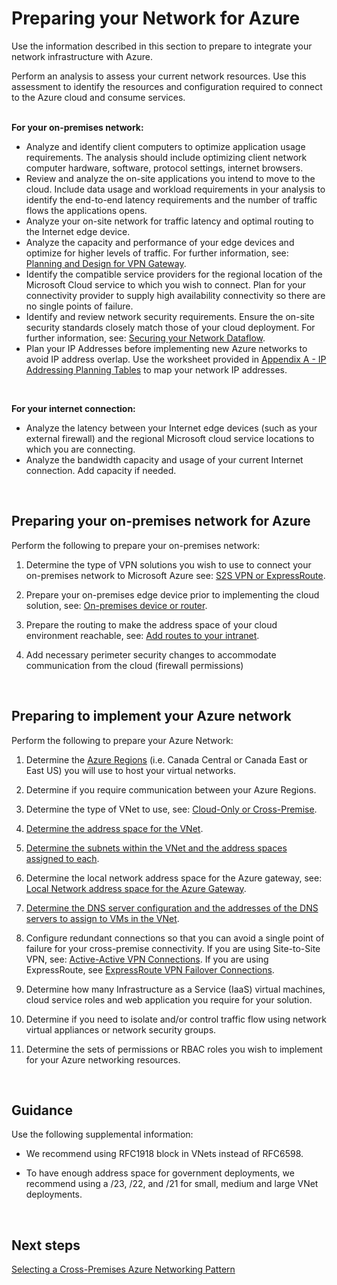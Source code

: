 # Preparing your Network for Azure

Use the information described in this section to prepare to integrate your network infrastructure with Azure.  

Perform an analysis to assess your current network resources. Use this assessment to identify the resources and configuration required to connect to the Azure cloud and consume services.
<br />
<br />

**For your on-premises network:**
- Analyze and identify client computers to optimize application usage requirements. The analysis should include optimizing client network computer hardware, software, protocol settings, internet browsers.
- Review and analyze the on-site applications you intend to move to the cloud. Include data usage and workload requirements in your analysis to identify the end-to-end latency requirements and the number of traffic flows the applications opens. 
- Analyze your on-site network for traffic latency and optimal routing to the Internet edge device.
- Analyze the capacity and performance of your edge devices and optimize for higher levels of traffic. For further information, see: [Planning and Design for VPN Gateway](https://docs.microsoft.com/en-us/azure/vpn-gateway/vpn-gateway-plan-design).
- Identify the compatible service providers for the regional location of the Microsoft Cloud service to which you wish to connect. Plan for your connectivity provider to supply high availability connectivity so there are no single points of failure. 
- Identify and review network security requirements. Ensure the on-site security standards closely match those of your cloud deployment. For further information, see: [Securing your Network Dataflow](https://github.com/nmcgregor/Azure-Networking/blob/master/4.0-Securing-your-Network-Dataflow.md).
- Plan your IP Addresses before implementing new Azure networks to avoid IP address overlap. Use the worksheet provided in [Appendix A - IP Addressing Planning Tables](https://github.com/nmcgregor/Azure-Networking/blob/master/Appendix-A:-IP-Addressing-Planning-Tables.md) to map your network IP addresses.
<br />

**For your internet connection:**
- Analyze the latency between your Internet edge devices (such as your external firewall) and the regional Microsoft cloud service locations to which you are connecting.
- Analyze the bandwidth capacity and usage of your current Internet connection. Add capacity if needed. 
<br />


## Preparing your on-premises network for Azure
Perform the following to prepare your on-premises network:

 1. Determine the type of VPN solutions you wish to use to connect your on-premises network to Microsoft Azure see: [S2S VPN or ExpressRoute](https://docs.microsoft.com/en-us/office365/enterprise/designing-networking-for-microsoft-azure-iaas#step-1-determine-the-cross-premises-connection-to-the-vnet-s2s-vpn-or-expressroute). 
	
 2. Prepare your on-premises edge device prior to implementing the cloud solution, see: [On-premises device or router](https://docs.microsoft.com/en-us/office365/enterprise/designing-networking-for-microsoft-azure-iaas#step-2-determine-the-on-premises-vpn-device-or-router). 
	
 3. Prepare the routing to make the address space of your cloud environment reachable, see: [Add routes to your intranet](https://docs.microsoft.com/en-us/office365/enterprise/designing-networking-for-microsoft-azure-iaas#step-3-add-routes-to-your-intranet-to-make-the-address-space-of-the-vnet-reachable). 
	
 4. Add necessary perimeter security changes to accommodate communication from the cloud (firewall permissions)
 <br />

 
 
## Preparing to implement your Azure network
Perform the following to prepare your Azure Network:
 1. Determine the [Azure Regions](https://azure.microsoft.com/en-ca/global-infrastructure/geographies/) (i.e. Canada Central or Canada East or East US) you will use to host your virtual networks.
	
 2. Determine if you require communication between your Azure Regions.
	
 3. Determine the type of VNet to use, see: [Cloud-Only or Cross-Premise](https://docs.microsoft.com/en-us/office365/enterprise/designing-networking-for-microsoft-azure-iaas#step-3-determine-the-type-of-vnet-cloud-only-or-cross-premises).
	
 4. [Determine the address space for the VNet](https://docs.microsoft.com/en-us/office365/enterprise/designing-networking-for-microsoft-azure-iaas#step-4-determine-the-address-space-of-the-vnet). 
	
 5. [Determine the subnets within the VNet and the address spaces assigned to each](https://docs.microsoft.com/en-us/office365/enterprise/designing-networking-for-microsoft-azure-iaas#step-5-determine-the-subnets-within-the-vnet-and-the-address-spaces-assigned-to-each).
	
 6. Determine the local network address space for the Azure gateway, see: [Local Network address space for the Azure Gateway](https://docs.microsoft.com/en-us/office365/enterprise/designing-networking-for-microsoft-azure-iaas#step-5-determine-the-local-network-address-space-for-the-azure-gateway).
	
 7. [Determine the DNS server configuration and the addresses of the DNS servers to assign to VMs in the VNet](https://docs.microsoft.com/en-us/office365/enterprise/designing-networking-for-microsoft-azure-iaas#step-6-determine-the-dns-server-configuration-and-the-addresses-of-the-dns-servers-to-assign-to-vms-in-the-vnet).
	
 8. Configure redundant connections so that you can avoid a single point of failure for your cross-premise connectivity. If you are using Site-to-Site VPN, see: [Active-Active VPN Connections](https://docs.microsoft.com/en-us/azure/vpn-gateway/vpn-gateway-activeactive-rm-powershell). If you are using ExpressRoute, see [ExpressRoute VPN Failover Connections](https://docs.microsoft.com/en-us/azure/expressroute/expressroute-howto-coexist-resource-manager?toc=%2fazure%2fvpn-gateway%2ftoc.json).
	
 9. Determine how many Infrastructure as a Service (IaaS) virtual machines, cloud service roles and web application you require for your solution.
	
 10. Determine if you need to isolate and/or control traffic flow using network virtual appliances or network security groups.
	
 11. Determine the sets of permissions or RBAC roles you wish to implement for your Azure networking resources.
 <br />
 
## Guidance
Use the following supplemental information:
- We recommend using RFC1918 block in VNets instead of RFC6598. 
	
- To have enough address space for government deployments, we recommend using a /23, /22, and /21 for small, medium and large VNet deployments. 


 
## Next steps
[Selecting a Cross-Premises Azure Networking Pattern](https://github.com/nmcgregor/Azure-Networking/blob/master/2.0%20-Selecting-a-Cross-Premises-Azure-Networking-Pattern.md)
